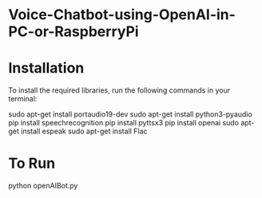 # Voice-Chatbot-using-OpenAI-in-PC-or-RaspberryPi

# Installation
To install the required libraries, run the following commands in your terminal:

sudo apt-get install portaudio19-dev
sudo apt-get install python3-pyaudio
pip install speechrecognition
pip install pyttsx3
pip install openai
sudo apt-get install espeak
sudo apt-get install Flac


# To Run
python openAIBot.py
